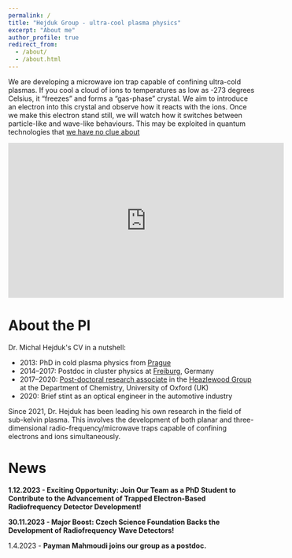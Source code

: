 ```yaml
---
permalink: /
title: "Hejduk Group - ultra-cool plasma physics"
excerpt: "About me"
author_profile: true
redirect_from: 
  - /about/
  - /about.html
---
```


We are developing a microwave ion trap capable of confining ultra-cold plasmas. If you cool a cloud of ions to temperatures as low as -273 degrees Celsius, it “freezes” and forms a “gas-phase” crystal. We aim to introduce an electron into this crystal and observe how it reacts with the ions. Once we make this electron stand still, we will watch how it switches between particle-like and wave-like behaviours. This may be exploited in quantum technologies that [we have no clue about](https://en.wikipedia.org/wiki/Ball_Lightning_(novel)) 

 <iframe width="560" height="315"
src="https://www.youtube.com/embed/GFbpZg6TR64" 
frameborder="0" 
allow="accelerometer; autoplay; encrypted-media; gyroscope; picture-in-picture" 
allowfullscreen></iframe>

About the PI
======

Dr. Michal Hejduk's CV in a nutshell:

- 2013: PhD in cold plasma physics from [Prague](https://cuni.cz/UKEN-1.html)
- 2014–2017: Postdoc in cluster physics at [Freiburg](https://www.physik.uni-freiburg.de/), Germany
- 2017–2020: [Post-doctoral research associate](http://www.chem.ox.ac.uk/dr-michal-hejduk.aspx) in the [Heazlewood Group](http://heazlewood.chem.ox.ac.uk/) at the Department of Chemistry, University of Oxford (UK)
- 2020: Brief stint as an optical engineer in the automotive industry

Since 2021, Dr. Hejduk has been leading his own research in the field of sub-kelvin plasma. This involves the development of both planar and three-dimensional radio-frequency/microwave traps capable of confining electrons and ions simultaneously.



News
======

**1.12.2023 - Exciting Opportunity: Join Our Team as a PhD Student to Contribute to the Advancement of Trapped Electron-Based Radiofrequency Detector Development!**

**30.11.2023 - Major Boost: Czech Science Foundation Backs the Development of Radiofrequency Wave Detectors!**

1.4.2023 - **Payman Mahmoudi joins our group as a postdoc.**


